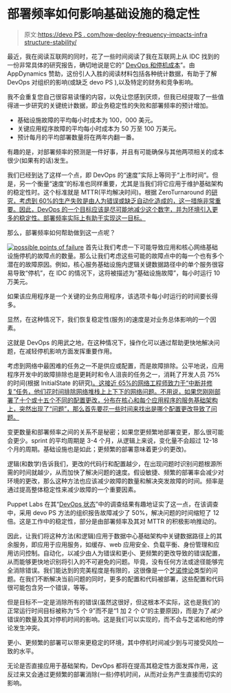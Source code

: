 # 部署频率如何影响基础设施的稳定性

> 原文:[https://devo PS . com/how-deploy-frequency-impacts-infra structure-stability/](https://devops.com/how-deploy-frequency-impacts-infrastructure-stability/)

最近，我在阅读互联网的同时，花了一些时间阅读了我在互联网上从 IDC 找到的一份非常具体的研究报告，确切地说是它的“ [DevOps 和停机成本](https://t.co/SV8uiN5J3G)”。由 AppDynamics 赞助，这份引人入胜的阅读材料包括各种统计数据，有助于了解 DevOps 对组织的影响(或缺乏 devo PS ),以及特定的财务和竞争影响。

我不会重复您自己很容易读懂的内容，以免让您感到厌烦，但我已经提取了一些值得进一步研究的关键统计数据，即业务稳定性的失败和部署频率的预计增加。

*   基础设施故障的平均每小时成本为 100，000 美元。
*   关键应用程序故障的平均每小时成本为 50 万至 100 万美元。
*   预计每月的平均部署数量将在两年内翻一番。

有趣的是，对部署频率的预测是一件好事，并且有可能确保与其他两项相关的成本很少(如果有的话)发生。

我们已经到达了这样一个点，即 DevOps 的“速度”实际上等同于“上市时间”。但是，另一个衡量“速度”的标准也同样重要，尤其是当我们将它应用于维护基础架构的稳定性时。这个标准就是 MTTR(平均解决时间)。根据 ZeroTurnaround 的[研究，考虑到 60%的生产失败是由人为错误或缺乏自动化造成的，这一措施非常重要。因此，DevOps 的一个目标应该是尽可能地减少这个数字，并为环境引入更多的稳定性。部署频率实际上有助于实现这一目标。](http://zeroturnaround.com/rebellabs/download/?token=80eb432c1d5edfc886f91ad2169c139196a99127)

那么，部署频率如何帮助做到这一点呢？

[![possible points of failure](../Images/bdbb9e003dae787f5739aaa58c946041.png)](https://devops.com/wp-content/uploads/2015/02/possible-points-of-failure.png) 首先让我们考虑一下可能导致应用和核心网络基础设施停机的故障点的数量。那么让我们考虑这些可能的故障点中的每一个也有多个潜在的故障原因。例如，核心服务基础设施内逻辑关键数据路径中的单个服务很容易导致“停机”，在 IDC 的情况下，这将被描述为“基础设施故障”，每小时运行 10 万美元。

如果该应用程序是一个关键的业务应用程序，该选项卡每小时运行的时间要长得多。

显然，在这种情况下，我们恢复稳定性(服务)的速度是对业务总体影响的一个因素。

这就是 DevOps 的用武之地，在这种情况下，操作化可以通过帮助更快地解决问题，在减轻停机影响方面发挥重要作用。

考虑到网络中最困难的任务之一不是供应或配置，而是故障排除。公平地说，应用程序开发中的故障排除也是更耗时和令人沮丧的任务之一，消耗了开发人员 75%的时间(根据 InitialState 的研究[)。这接近 65%的网络工程师致力于“中断并修复”任务，他们花时间排除网络堆栈上上下下的网络问题。不用说，如果您刚刚部署了十个或十五个不同的配置更改，分布在核心和每个应用程序的服务基础架构上，突然出现了“问题”，那么首先要花一些时间来找出是哪个配置更改导致了问题。](http://blog.initialstate.com/what-engineers-and-developers-do/)

变更数量和部署频率之间的关系不是秘密；如果您更频繁地部署变更，那么很可能会更少。sprint 的平均周期是 3-4 个月，从逻辑上来说，变化量不会超过 12-18 个月的周期。基础设施也是如此；更频繁的部署意味着更少的更改)。

逻辑(和数学)告诉我们，更改的代码行和配置越少，在出现问题时识别问题根源所需的时间就越少，从而加快了解决问题的速度。假设敏捷、频繁的部署率会减少对环境的更改，那么这种方法也应该减少故障的数量和解决突发故障的时间。频率是通过提高整体稳定性来减少故障的一个重要因素。

Puppet Labs 在其“[DevOps 状态](https://puppetlabs.com/wp-content/uploads/2013/03/2013-state-of-devops-report.pdf)”中的调查结果有趣地证实了这一点，在该调查中，采用 devo PS 方法的组织报告故障减少了 50%，解决问题的时间缩短了 12 倍。这是工作中的稳定性，部分是由部署频率及其对 MTTR 的积极影响推动的。

因此，让我们将这种方法(和逻辑)应用于数据中心基础架构中关键数据路径上的其余服务，即应用于应用服务，如缓存、web 应用安全、负载平衡、身份管理和应用访问控制。自动化，以减少由人为错误和更小、更频繁的更改导致的错误配置，从而能够更快地识别将引入的不可避免的问题。毕竟，没有任何方法或途径能够完全消除错误。我们能达到的完美程度是有限的，这很像是一个[芝诺悖论](http://platonicrealms.com/encyclopedia/zenos-paradox-of-the-tortoise-and-achilles)类型的问题。在我们不断解决当前问题的同时，更多的配置和代码被部署，这些配置和代码很可能包含另一个错误，等等。

但是目标不一定是消除所有的错误(虽然这很好，但这根本不实际，这也是我们的正常运行时间目标被称为“5 个 9”而不是“1 加 2 个 0”的主要原因)，而是为了*减少*错误的数量及其对停机时间的影响。这是我们可以实现的，而不会与芝诺和他的悖论发生冲突。

更小、更频繁的部署可以带来更稳定的环境，其中停机时间减少到与可接受风险一致的水平。

无论是否直接应用于基础架构，DevOps 都将在提高其稳定性方面发挥作用，这反过来又会通过更频繁的部署消除(一些)停机时间，从而对业务产生直接而切实的影响。